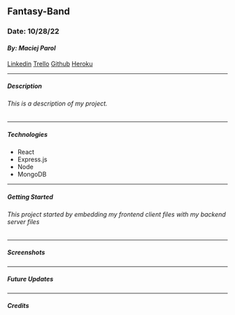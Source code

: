 ## Fantasy-Band

### Date: 10/28/22

#### **_By: Maciej Parol_**

[Linkedin](https://www.linkedin.com/in/maciej-parol-/)
[Trello](https://trello.com/b/5WUHeRMx/make-a-comic-book-title)
[Github](https://github.com/Codetitude/Fantasy-Band)
[Heroku](https://www.heroku.com/)

---

##### **_Description_**

###### This is a description of my project.

---

##### **_Technologies_**

- React
- Express.js
- Node
- MongoDB

---

##### **_Getting Started_**

###### This project started by embedding my frontend client files with my backend server files

---

##### **_Screenshots_**

---

##### **_Future Updates_**

---

##### **_Credits_**
